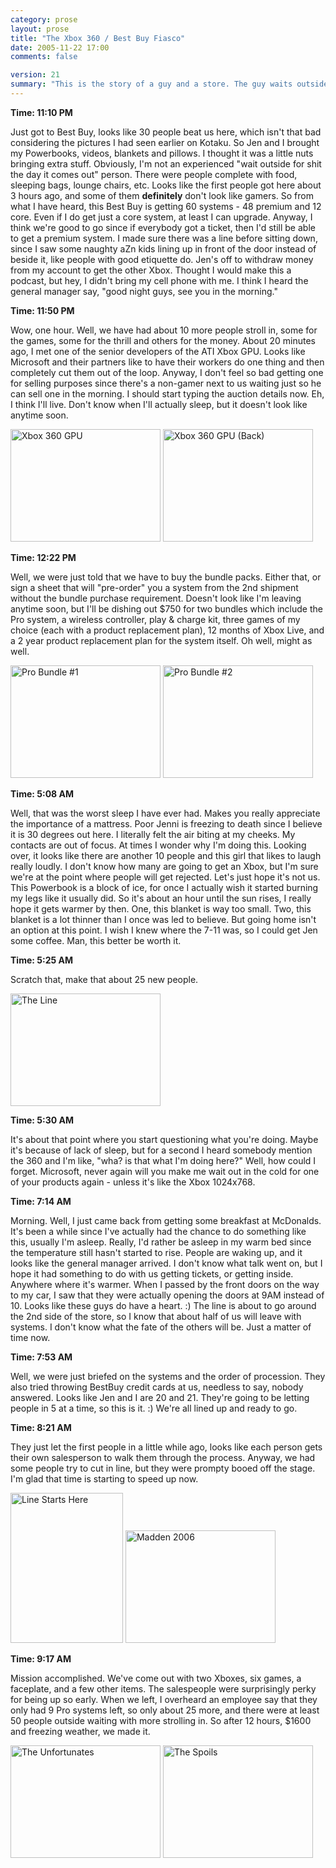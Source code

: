 ```yaml
---
category: prose
layout: prose
title: "The Xbox 360 / Best Buy Fiasco"
date: 2005-11-22 17:00
comments: false

version: 21
summary: "This is the story of a guy and a store. The guy waits outside said store for a good amount of time waiting for an Xbox 360. He's successful, even though he spends a ton of money on it. Was it worth it? Yea. :)"
---
```


**Time: 11:10 PM**

Just got to Best Buy, looks like 30 people beat us here, which isn't that bad considering the pictures I had seen earlier on Kotaku. So Jen and I brought my Powerbooks, videos, blankets and pillows. I thought it was a little nuts bringing extra stuff. Obviously, I'm not an experienced "wait outside for shit the day it comes out" person. There were people complete with food, sleeping bags, lounge chairs, etc. Looks like the first people got here about 3 hours ago, and some of them **definitely** don't look like gamers. So from what I have heard, this Best Buy is getting 60 systems - 48 premium and 12 core. Even if I do get just a core system, at least I can upgrade. Anyway, I think we're good to go since if everybody got a ticket, then I'd still be able to get a premium system. I made sure there was a line before sitting down, since I saw some naughty aZn kids lining up in front of the door instead of beside it, like people with good etiquette do. Jen's off to withdraw money from my account to get the other Xbox. Thought I would make this a podcast, but hey, I didn't bring my cell phone with me. I think I heard the general manager say, "good night guys, see you in the morning."

**Time: 11:50 PM**

Wow, one hour. Well, we have had about 10 more people stroll in, some for the games, some for the thrill and others for the money. About 20 minutes ago, I met one of the senior developers of the ATI Xbox GPU. Looks like Microsoft and their partners like to have their workers do one thing and then completely cut them out of the loop. Anyway, I don't feel so bad getting one for selling purposes since there's a non-gamer next to us waiting just so he can sell one in the morning. I should start typing the auction details now. Eh, I think I'll live. Don't know when I'll actually sleep, but it doesn't look like anytime soon.

[<img src="http://static.flickr.com/33/65926989_68d0d5bf69_m.jpg" width="240" height="180" alt="Xbox 360 GPU" />][1] [<img src="http://static.flickr.com/25/65926711_67cee5e0d0_m.jpg" width="240" height="180" alt="Xbox 360 GPU (Back)" />][2]

**Time: 12:22 PM**

Well, we were just told that we have to buy the bundle packs. Either that, or sign a sheet that will "pre-order" you a system from the 2nd shipment without the bundle purchase requirement. Doesn't look like I'm leaving anytime soon, but I'll be dishing out $750 for two bundles which include the Pro system, a wireless controller, play & charge kit, three games of my choice (each with a product replacement plan), 12 months of Xbox Live, and a 2 year product replacement plan for the system itself. Oh well, might as well.

[<img src="http://static.flickr.com/32/65927265_2b1f42557e_m.jpg" width="240" height="180" alt="Pro Bundle #1" />][3] [<img src="http://static.flickr.com/28/65927539_ddee7cb505_m.jpg" width="240" height="180" alt="Pro Bundle #2" />][4]

**Time: 5:08 AM**

Well, that was the worst sleep I have ever had. Makes you really appreciate the importance of a mattress. Poor Jenni is freezing to death since I believe it is 30 degrees out here. I literally felt the air biting at my cheeks. My contacts are out of focus. At times I wonder why I'm doing this. Looking over, it looks like there are another 10 people and this girl that likes to laugh really loudly. I don't know how many are going to get an Xbox, but I'm sure we're at the point where people will get rejected. Let's just hope it's not us. This Powerbook is a block of ice, for once I actually wish it started burning my legs like it usually did. So it's about an hour until the sun rises, I really hope it gets warmer by then. One, this blanket is way too small. Two, this blanket is a lot thinner than I once was led to believe. But going home isn't an option at this point. I wish I knew where the 7-11 was, so I could get Jen some coffee. Man, this better be worth it.

**Time: 5:25 AM**

Scratch that, make that about 25 new people.

[<img src="http://static.flickr.com/31/65927724_f095e45ed2_m.jpg" width="240" height="180" alt="The Line" />][5]

**Time: 5:30 AM**

It's about that point where you start questioning what you're doing. Maybe it's because of lack of sleep, but for a second I heard somebody mention the 360 and I'm like, "wha? is that what I'm doing here?" Well, how could I forget. Microsoft, never again will you make me wait out in the cold for one of your products again - unless it's like the Xbox 1024x768.

**Time: 7:14 AM**

Morning. Well, I just came back from getting some breakfast at McDonalds. It's been a while since I've actually had the chance to do something like this, usually I'm asleep. Really, I'd rather be asleep in my warm bed since the temperature still hasn't started to rise. People are waking up, and it looks like the general manager arrived. I don't know what talk went on, but I hope it had something to do with us getting tickets, or getting inside. Anywhere where it's warmer. When I passed by the front doors on the way to my car, I saw that they were actually opening the doors at 9AM instead of 10. Looks like these guys do have a heart. :) The line is about to go around the 2nd side of the store, so I know that about half of us will leave with systems. I don't know what the fate of the others will be. Just a matter of time now.

**Time: 7:53 AM**

Well, we were just briefed on the systems and the order of procession. They also tried throwing BestBuy credit cards at us, needless to say, nobody answered. Looks like Jen and I are 20 and 21. They're going to be letting people in 5 at a time, so this is it. :) We're all lined up and ready to go.

**Time: 8:21 AM**

They just let the first people in a little while ago, looks like each person gets their own salesperson to walk them through the process. Anyway, we had some people try to cut in line, but they were prompty booed off the stage. I'm glad that time is starting to speed up now.

[<img src="http://static.flickr.com/32/65927881_d118d6d99e_m.jpg" width="180" height="240" alt="Line Starts Here" />][6] [<img src="http://static.flickr.com/25/65928113_7cae7a744e_m.jpg" width="240" height="180" alt="Madden 2006" />][7]

**Time: 9:17 AM**

Mission accomplished. We've come out with two Xboxes, six games, a faceplate, and a few other items. The salespeople were surprisingly perky for being up so early. When we left, I overheard an employee say that they only had 9 Pro systems left, so only about 25 more, and there were at least 50 people outside waiting with more strolling in. So after 12 hours, $1600 and freezing weather, we made it.

[<img src="http://static.flickr.com/30/65928393_33497b25d6_m.jpg" width="240" height="180" alt="The Unfortunates" />][8] [<img src="http://static.flickr.com/35/65928655_64c9693a77.jpg" width="240" height="180" alt="The Spoils" />][9]

[1]: http://www.flickr.com/photos/avalonstar/65926989/
[2]: http://www.flickr.com/photos/avalonstar/65926711/
[3]: http://www.flickr.com/photos/avalonstar/65927265/
[4]: http://www.flickr.com/photos/avalonstar/65927539/
[5]: http://www.flickr.com/photos/avalonstar/65927724/
[6]: http://www.flickr.com/photos/avalonstar/65927881/
[7]: http://www.flickr.com/photos/avalonstar/65928113/
[8]: http://www.flickr.com/photos/avalonstar/65928393/
[9]: http://www.flickr.com/photos/avalonstar/65928655/
